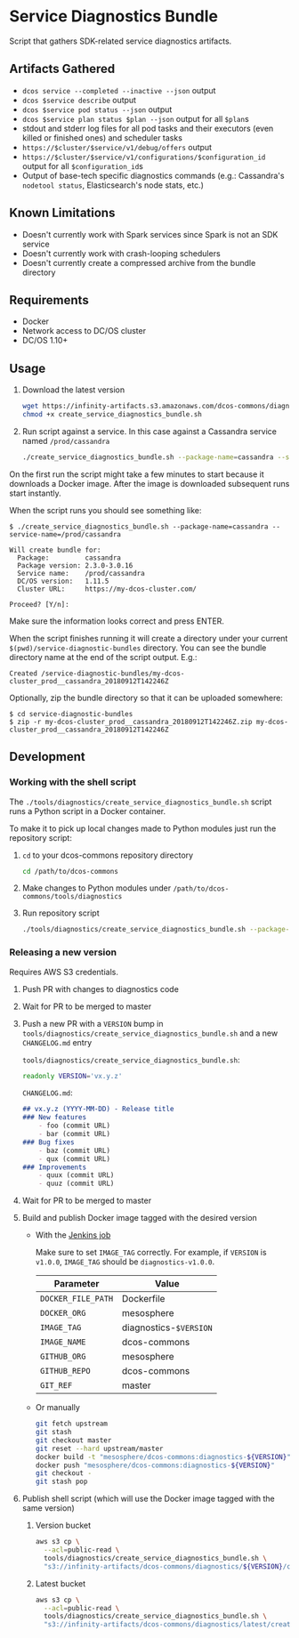 # Service Diagnostics Bundle

Script that gathers SDK-related service diagnostics artifacts.

## Artifacts Gathered

- `dcos service --completed --inactive --json` output
- `dcos $service describe` output
- `dcos $service pod status --json` output
- `dcos $service plan status $plan --json` output for all `$plan`s
- stdout and stderr log files for all pod tasks and their executors (even killed
  or finished ones) and scheduler tasks
- `https://$cluster/$service/v1/debug/offers` output
- `https://$cluster/$service/v1/configurations/$configuration_id` output for all
  `$configuration_id`s
- Output of base-tech specific diagnostics commands (e.g.: Cassandra's `nodetool
  status`, Elasticsearch's node stats, etc.)

## Known Limitations

- Doesn't currently work with Spark services since Spark is not an SDK service
- Doesn't currently work with crash-looping schedulers
- Doesn't currently create a compressed archive from the bundle directory

## Requirements

- Docker
- Network access to DC/OS cluster
- DC/OS 1.10+

## Usage

1. Download the latest version

   ```bash
   wget https://infinity-artifacts.s3.amazonaws.com/dcos-commons/diagnostics/latest/create_service_diagnostics_bundle.sh
   chmod +x create_service_diagnostics_bundle.sh
   ```

1. Run script against a service. In this case against a Cassandra service named
   `/prod/cassandra`

   ```bash
   ./create_service_diagnostics_bundle.sh --package-name=cassandra --service-name=/prod/cassandra
   ```

On the first run the script might take a few minutes to start because it
downloads a Docker image. After the image is downloaded subsequent runs start
instantly.

When the script runs you should see something like:
```
$ ./create_service_diagnostics_bundle.sh --package-name=cassandra --service-name=/prod/cassandra

Will create bundle for:
  Package:         cassandra
  Package version: 2.3.0-3.0.16
  Service name:    /prod/cassandra
  DC/OS version:   1.11.5
  Cluster URL:     https://my-dcos-cluster.com/

Proceed? [Y/n]:
```

Make sure the information looks correct and press ENTER.

When the script finishes running it will create a directory under your current
`$(pwd)/service-diagnostic-bundles` directory. You can see the bundle directory
name at the end of the script output. E.g.:
```
Created /service-diagnostic-bundles/my-dcos-cluster_prod__cassandra_20180912T142246Z
```

Optionally, zip the bundle directory so that it can be uploaded somewhere:
```
$ cd service-diagnostic-bundles
$ zip -r my-dcos-cluster_prod__cassandra_20180912T142246Z.zip my-dcos-cluster_prod__cassandra_20180912T142246Z
```

## Development

### Working with the shell script
The `./tools/diagnostics/create_service_diagnostics_bundle.sh` script runs a
Python script in a Docker container.

To make it to pick up local changes made to Python modules just run the
repository script:

1. `cd` to your dcos-commons repository directory
   ```bash
   cd /path/to/dcos-commons
   ```

1. Make changes to Python modules under `/path/to/dcos-commons/tools/diagnostics`

1. Run repository script
   ```bash
   ./tools/diagnostics/create_service_diagnostics_bundle.sh --package-name=cassandra --service-name=/prod/cassandra
   ```

### Releasing a new version

Requires AWS S3 credentials.

1. Push PR with changes to diagnostics code

1. Wait for PR to be merged to master

1. Push a new PR with a `VERSION` bump in
   `tools/diagnostics/create_service_diagnostics_bundle.sh` and a new
   `CHANGELOG.md` entry

   `tools/diagnostics/create_service_diagnostics_bundle.sh`:
   ```bash
   readonly VERSION='vx.y.z'
   ```

   `CHANGELOG.md`:
   ```markdown
   ## vx.y.z (YYYY-MM-DD) - Release title
   ### New features
       - foo (commit URL)
       - bar (commit URL)
   ### Bug fixes
       - baz (commit URL)
       - qux (commit URL)
   ### Improvements
       - quux (commit URL)
       - quuz (commit URL)
   ```

1. Wait for PR to be merged to master

1. Build and publish Docker image tagged with the desired version

   - With the [Jenkins job](https://jenkins.mesosphere.com/service/jenkins/view/Infinity/job/infinity-tools/job/release-tools/job/build-docker-image)

     Make sure to set `IMAGE_TAG` correctly. For example, if `VERSION` is
     `v1.0.0`, `IMAGE_TAG` should be `diagnostics-v1.0.0`.

     | Parameter          | Value                  |
     | ------------------ | ---------------------- |
     | `DOCKER_FILE_PATH` | Dockerfile             |
     | `DOCKER_ORG`       | mesosphere             |
     | `IMAGE_TAG`        | diagnostics-`$VERSION` |
     | `IMAGE_NAME`       | dcos-commons           |
     | `GITHUB_ORG`       | mesosphere             |
     | `GITHUB_REPO`      | dcos-commons           |
     | `GIT_REF`          | master                 |

   - Or manually

     ```bash
     git fetch upstream
     git stash
     git checkout master
     git reset --hard upstream/master
     docker build -t "mesosphere/dcos-commons:diagnostics-${VERSION}" .
     docker push "mesosphere/dcos-commons:diagnostics-${VERSION}"
     git checkout -
     git stash pop
     ```

1. Publish shell script (which will use the Docker image tagged with the same version)

   1. Version bucket

      ```bash
      aws s3 cp \
        --acl=public-read \
        tools/diagnostics/create_service_diagnostics_bundle.sh \
        "s3://infinity-artifacts/dcos-commons/diagnostics/${VERSION}/create_service_diagnostics_bundle.sh"
      ```

   1. Latest bucket

      ```bash
      aws s3 cp \
        --acl=public-read \
        tools/diagnostics/create_service_diagnostics_bundle.sh \
        "s3://infinity-artifacts/dcos-commons/diagnostics/latest/create_service_diagnostics_bundle.sh"
      ```
